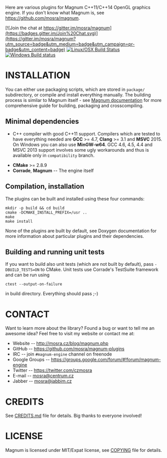 Here are various plugins for Magnum C++11/C++14 OpenGL graphics engine. If you
don't know what Magnum is, see https://github.com/mosra/magnum.

[![Join the chat at https://gitter.im/mosra/magnum](https://badges.gitter.im/Join%20Chat.svg)](https://gitter.im/mosra/magnum?utm_source=badge&utm_medium=badge&utm_campaign=pr-badge&utm_content=badge) [![Linux/OSX Build Status](https://travis-ci.org/mosra/magnum-plugins.svg?branch=master)](https://travis-ci.org/mosra/magnum-plugins) [![Windows Build status](https://ci.appveyor.com/api/projects/status/nkdlwaxm2i9d6vpx/branch/master?svg=true)](https://ci.appveyor.com/project/mosra/magnum-plugins/branch/master)

INSTALLATION
============

You can either use packaging scripts, which are stored in `package/`
subdirectory, or compile and install everything manually. The building process
is similar to Magnum itself - see [Magnum documentation](http://mosra.cz/blog/magnum-doc/)
for more comprehensive guide for building, packaging and crosscompiling.

Minimal dependencies
--------------------

-   C++ compiler with good C++11 support. Compilers which are tested to have
    everything needed are **GCC** >= 4.7, **Clang** >= 3.1 and **MSVC** 2015.
    On Windows you can also use **MinGW-w64**. GCC 4.6, 4.5, 4.4 and MSVC 2013
    support involves some ugly workarounds and thus is available only in
    `compatibility` branch.
*   **CMake** >= 2.8.9
*   **Corrade**, **Magnum** -- The engine itself

Compilation, installation
-------------------------

The plugins can be built and installed using these four commands:

    mkdir -p build && cd build
    cmake -DCMAKE_INSTALL_PREFIX=/usr ..
    make
    make install

None of the plugins are built by default, see Doxygen documentation for more
information about particular plugins and their dependencies.

Building and running unit tests
-------------------------------

If you want to build also unit tests (which are not built by default), pass
`-DBUILD_TESTS=ON` to CMake. Unit tests use Corrade's TestSuite framework and
can be run using

    ctest --output-on-failure

in build directory. Everything should pass ;-)

CONTACT
=======

Want to learn more about the library? Found a bug or want to tell me an awesome
idea? Feel free to visit my website or contact me at:

*   Website -- http://mosra.cz/blog/magnum.php
*   GitHub -- https://github.com/mosra/magnum-plugins
*   IRC -- join `#magnum-engine` channel on freenode
*   Google Groups -- https://groups.google.com/forum/#!forum/magnum-engine
*   Twitter -- https://twitter.com/czmosra
*   E-mail -- mosra@centrum.cz
*   Jabber -- mosra@jabbim.cz

CREDITS
=======

See [CREDITS.md](CREDITS.md) file for details. Big thanks to everyone involved!

LICENSE
=======

Magnum is licensed under MIT/Expat license, see [COPYING](COPYING) file for
details.
